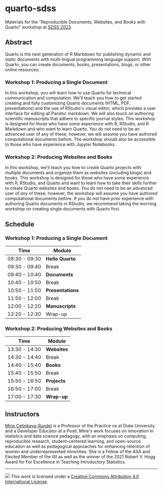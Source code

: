 # quarto-sdss

Materials for the "Reproducible Documents, Websites, and Books with Quarto" workshop at [SDSS 2023](https://ww2.amstat.org/meetings/sdss/2023/).

## Abstract

Quarto is the next generation of R Markdown for publishing dynamic and static documents with multi-lingual programming language support. With Quarto, you can create documents, books, presentations, blogs, or other online resources. 

### Workshop 1: Producing a Single Document

In this workshop, you will learn how to use Quarto for technical communication and computation. We'll teach you how to get started creating and fully customizing Quarto documents (HTML, PDF, presentations) and the use of RStudio's visual editor, which provides a user interface for editing all Pandoc markdown. We will also touch on authoring scientific manuscripts that adhere to specific journal styles. This workshop is designed for those who have some experience with R, RStudio, and R Markdown and who want to learn Quarto. You do not need to be an advanced user of any of these; however, we will assume you have authored computational documents before. The workshop should also be accessible to those who have experience with Jupyter Notebooks.

### Workshop 2: Producing Websites and Books

In this workshop, we'll teach you how to create Quarto projects with multiple documents and organize them as websites (including blogs) and books. This workshop is designed for those who have some experience with R, RStudio, and Quarto and want to learn how to take their skills further to create Quarto websites and books. You do not need to be an advanced user of any of these; however, the workshop will assume you have authored computational documents before. If you do not have prior experience with authoring Quarto documents in RStudio, we recommend taking the morning workshop on creating single documents with Quarto first.

## Schedule

### Workshop 1: Producing a Single Document

| Time          | Module                        |
|---------------|-------------------------------|
| 08:30 - 09:30 | **Hello Quarto**              |
| 09:30 - 09:40 | Break                         |
| 09:40 - 10:40 | **Documents**                 |
| 10:40 - 10:50 | Break                         |
| 10:50 - 11:50 | **Presentations**             |
| 11:50 - 12:00 | Break                         |
| 12:00 - 12:20 | **Manuscripts**               |
| 12:20 - 12:30 | Wrap-up                       |

### Workshop 2: Producing Websites and Books

| Time          | Module                        |
|---------------|-------------------------------|
| 13:30 - 14:30 | **Websites**                  |
| 14:30 - 14:40 | Break                         |
| 14:40 - 15:40 | **Books**                     |
| 15:40 - 15:50 | Break                         |
| 15:50 - 16:50 | **Projects**                  |
| 16:50 - 17:00 | Break                         |
| 17:00 - 17:30 | **Wrap-up**                   |

## Instructors

[Mine Çetinkaya-Rundel](https://mine-cr.com/) is a Professor of the Practice ce at Duke University and a Developer Educator at a Posit. Mine's work focuses on innovation in statistics and data science pedagogy, with an emphasis on computing, reproducible research, student-centered learning, and open-source education as well as pedagogical approaches for enhancing retention of women and underrepresented minorities. She is a Fellow of the ASA and Elected Member of the ISI as well as the winner of the 2021 Robert V. Hogg Award for For Excellence in Teaching Introductory Statistics.

------------------------------------------------------------------------

![](https://i.creativecommons.org/l/by/4.0/88x31.png) This work is licensed under a [Creative Commons Attribution 4.0 International License](https://creativecommons.org/licenses/by/4.0/).
